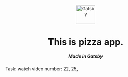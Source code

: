 
<p align="center">
  <a href="https://www.gatsbyjs.com">
    <img alt="Gatsby" src="https://www.gatsbyjs.com/Gatsby-Monogram.svg" width="60" />
  </a>
</p>
<h1 align="center">
 This is pizza app.
</h1>
<h5 align="center">
Made in Gatsby
</h5>


Task:
watch video number: 22, 25,
